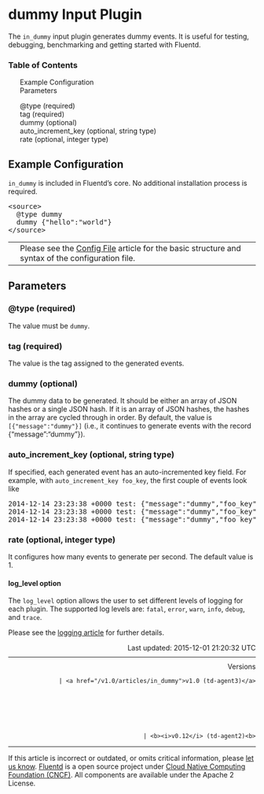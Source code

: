 <hgroup>
<h1>dummy Input Plugin</h1>
</hgroup>
<p>The <code>in_dummy</code> input plugin generates dummy events. It is useful for testing, debugging, benchmarking and getting started with Fluentd.</p>
<a name="example-configuration"></a>
<section id="table-of-contents"><h3>Table of Contents</h3>
<ul id="toc">
<li class="toc-item"><a href="#example-configuration">Example Configuration</a></li>
<li class="toc-item"><a href="#parameters">Parameters</a></li>
<ul class="sub-toc">
<li class="sub-toc-item"><a href="#@type-(required)">@type (required)</a></li>
<li class="sub-toc-item"><a href="#tag-(required)">tag (required)</a></li>
<li class="sub-toc-item"><a href="#dummy-(optional)">dummy (optional)</a></li>
<li class="sub-toc-item"><a href="#auto_increment_key-(optional,-string-type)">auto_increment_key (optional, string type)</a></li>
<li class="sub-toc-item"><a href="#rate-(optional,-integer-type)">rate (optional, integer type)</a></li>
</ul>
</ul>
</section>
<h2>Example Configuration</h2>
<p><code>in_dummy</code> is included in Fluentd’s core. No additional installation process is required.</p>
<pre class="CodeRay">&lt;source&gt;
  @type dummy
  dummy {"hello":"world"}
&lt;/source&gt;
</pre>
<table class="note">
<td class="icon"></td>
<td class="content">Please see the <a href="config-file">Config File</a> article for the basic structure and syntax of the configuration file.</td>
</table>
<a name="parameters"></a><h2>Parameters</h2>
<a name="@type-(required)"></a><h3>@type (required)</h3>
<p>The value must be <code>dummy</code>.</p>
<a name="tag-(required)"></a><h3>tag (required)</h3>
<p>The value is the tag assigned to the generated events.</p>
<a name="dummy-(optional)"></a><h3>dummy (optional)</h3>
<p>The dummy data to be generated. It should be either an array of JSON hashes or a single JSON hash. If it is an array of JSON hashes, the hashes in the array are cycled through in order. By default, the value is <code>[{"message":"dummy"}]</code> (i.e., it continues to generate events with the record {“message”:“dummy”}).</p>
<a name="auto_increment_key-(optional,-string-type)"></a><h3>auto_increment_key (optional, string type)</h3>
<p>If specified, each generated event has an auto-incremented key field. For example, with <code>auto_increment_key foo_key</code>, the first couple of events look like</p>
<pre class="CodeRay"><span class="string">2014-12-14 23:23:38 +0000 test: {"message":"dummy","foo_key":0}
</span><span class="string">2014-12-14 23:23:38 +0000 test: {"message":"dummy","foo_key":1}
</span><span class="string">2014-12-14 23:23:38 +0000 test: {"message":"dummy","foo_key":2}
</span></pre>
<a name="rate-(optional,-integer-type)"></a><h3>rate (optional, integer type)</h3>
<p>It configures how many events to generate per second. The default value is 1.</p>
<h4>log_level option</h4>
<p>The <code>log_level</code> option allows the user to set different levels of logging for each plugin. The supported log levels are: <code>fatal</code>, <code>error</code>, <code>warn</code>, <code>info</code>, <code>debug</code>, and <code>trace</code>.</p>
<p>Please see the <a href="logging">logging article</a> for further details.</p>
<div style="text-align:right">
  Last updated: 2015-12-01 21:20:32 UTC
  </div>
<hr size="1" style="margin-top: 10px; margin-bottom: 10px; color: rgba(0, 0, 0, .15);"/>
<div style="text-align:right">
Versions 
  
    
    | <a href="/v1.0/articles/in_dummy">v1.0 (td-agent3)</a>
    
  

  

  
    
    | <b><i>v0.12</i> (td-agent2)<b>
</b></b>
</div>
<hr size="1" style="margin-top: 10px; margin-bottom: 10px; color: rgba(0, 0, 0, .15);"/>
<p>
    If this article is incorrect or outdated, or omits critical information, please <a href="https://github.com/fluent/fluentd-docs/issues?state=open">let us know</a>. <a href="http://www.fluentd.org/">Fluentd</a> is a  open source project under <a href="https://cncf.io/">Cloud Native Computing Foundation (CNCF)</a>. All components are available under the Apache 2 License.
  </p>
